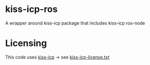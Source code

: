 # kiss-icp-ros
A wrapper around kiss-icp package that includes kiss-icp ros-node
# Licensing
This code uses [kiss-icp](https://github.com/PRBonn/kiss-icp/blob/main/LICENSE) -> see [kiss-icp-license.txt](https://github.com/sevagul/kiss-icp-ros/blob/main/kiss-icp-license.txt)
